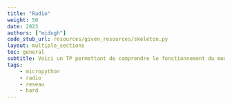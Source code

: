 ```yaml
---
title: "Radio"
weight: 50
date: 2023
authors: ["midugh"]
code_stub_url: resources/given_resources/skeleton.py
layout: multiple_sections
toc: general
subtitle: Voici un TP permettant de comprendre le fonctionnement du module radio.
tags:
    - micropython
    - radio
    - reseau
    - hard
---
```


